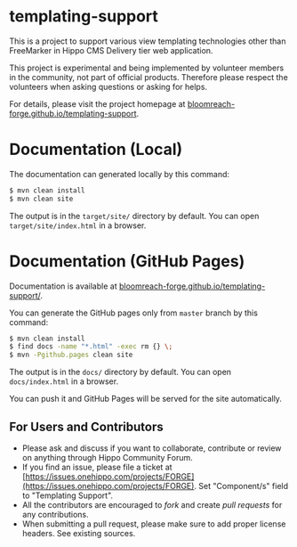 # templating-support

This is a project to support various view templating technologies other than FreeMarker
in Hippo CMS Delivery tier web application.

This project is experimental and being implemented by volunteer members in the community, not part of official products.
Therefore please respect the volunteers when asking questions or asking for helps.

For details, please visit the project homepage at [bloomreach-forge.github.io/templating-support](https://bloomreach-forge.github.io/templating-support/).

# Documentation (Local)

The documentation can generated locally by this command:

```bash
$ mvn clean install
$ mvn clean site
```

The output is in the ```target/site/``` directory by default. You can open ```target/site/index.html``` in a browser.

# Documentation (GitHub Pages)

Documentation is available at [bloomreach-forge.github.io/templating-support/](https://bloomreach-forge.github.io/templating-support/).

You can generate the GitHub pages only from ```master``` branch by this command:

```bash
$ mvn clean install
$ find docs -name "*.html" -exec rm {} \;
$ mvn -Pgithub.pages clean site
```

The output is in the ```docs/``` directory by default. You can open ```docs/index.html``` in a browser.

You can push it and GitHub Pages will be served for the site automatically.

## For Users and Contributors

- Please ask and discuss if you want to collaborate, contribute or review on anything through Hippo Community Forum.
- If you find an issue, please file a ticket at [https://issues.onehippo.com/projects/FORGE](https://issues.onehippo.com/projects/FORGE).
  Set "Component/s" field to "Templating Support".
- All the contributors are encouraged to *fork* and create *pull requests* for any contributions.
- When submitting a pull request, please make sure to add proper license headers. See existing sources.
